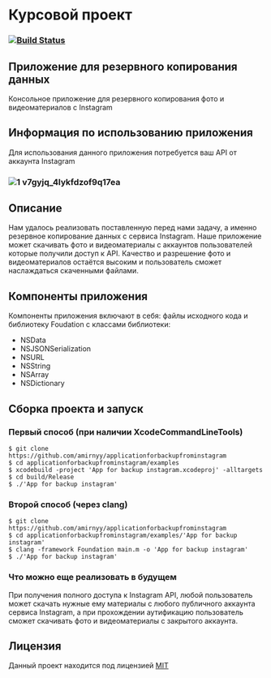 # Курсовой проект
### [![Build Status](https://travis-ci.org/amirnyy/applicationforbackupfrominstagram.svg?branch=master)](https://travis-ci.org/amirnyy/applicationforbackupfrominstagram)
## Приложение для резервного копирования данных
Консольное приложение для резервного копирования фото и видеоматериалов с Instagram
## Информация по использованию приложения
Для использования данного приложения потребуется ваш API от аккаунта Instagram
### ![1 v7gyjq_4lykfdzof9q17ea](https://user-images.githubusercontent.com/45944636/50238512-a2beb980-03d0-11e9-822e-75f4e612b630.jpeg)
## Описание 

Нам удалось реализовать поставленную перед нами задачу, а именно резервное копирование данных с сервиса Instagram. Наше приложение может скачивать фото и видеоматериалы с аккаунтов пользователей которые получили доступ к API. Качество и разрешение фото и видеоматериалов остаётся высоким и пользователь сможет наслаждаться скаченными файлами.

## Компоненты приложения
Компоненты приложения включают в себя: файлы исходного кода и библиотеку Foudation с классами библиотеки: 
- NSData  
- NSJSONSerialization
- NSURL
- NSString 
- NSArray 
- NSDictionary

## Сборка проекта и запуск
### Первый способ (при наличии XcodeCommandLineTools)
```ShellSession
$ git clone https://github.com/amirnyy/applicationforbackupfrominstagram
$ cd applicationforbackupfrominstagram/examples
$ xcodebuild -project 'App for backup instagram.xcodeproj' -alltargets
$ cd build/Release
$ ./'App for backup instagram'
```
### Второй способ  (через clang)
```ShellSession
$ git clone https://github.com/amirnyy/applicationforbackupfrominstagram
$ cd applicationforbackupfrominstagram/examples/'App for backup instagram'
$ clang -framework Foundation main.m -o 'App for backup instagram'
$ ./'App for backup instagram'
```
### Что можно еще реализовать в будущем

При получения полного доступа к Instagram API, любой пользователь может скачать нужные ему материалы с любого публичного аккаунта сервиса Instagram, а при прохождении аутификацию пользователь сможет скачивать фото и видеоматериалы с закрытого аккаунта.
## Лицензия
Данный проект находится под лицензией [MIT](https://ru.wikipedia.org/wiki/Лицензия_MIT)

